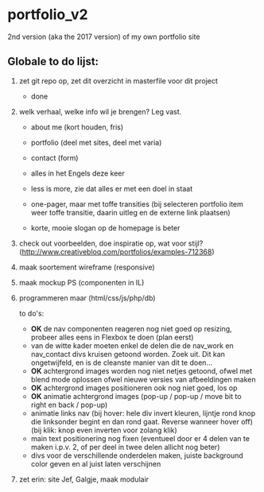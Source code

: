 # portfolio_v2
2nd version (aka the 2017 version) of my own portfolio site



## Globale to do lijst:

1. zet git repo op, zet dit overzicht in masterfile voor dit project

    * done
    
2. welk verhaal, welke info wil je brengen? Leg vast.

    * about me (kort houden, fris)
    * portfolio (deel met sites, deel met varia)
    * contact (form)  
    
    * alles in het Engels deze keer
    * less is more, zie dat alles er met een doel in staat
    * one-pager, maar met toffe transities (bij selecteren portfolio item weer toffe transitie, daarin uitleg en de externe link plaatsen)  
    
    * korte, mooie slogan op de homepage is beter  
    
3. check out voorbeelden, doe inspiratie op, wat voor stijl?  (http://www.creativebloq.com/portfolios/examples-712368)

4. maak soortement wireframe (responsive)

5. maak mockup PS (componenten in IL)

6. programmeren maar (html/css/js/php/db)

    to do's: 
    * **OK** de nav componenten reageren nog niet goed op resizing, probeer alles eens in Flexbox te doen (plan eerst)
    * van de witte kader moeten enkel de delen die de nav_work en nav_contact divs kruisen getoond worden. Zoek uit. Dit kan ongetwijfeld, en is de cleanste manier van dit te doen...
    * **OK** achtergrond images worden nog niet netjes getoond, ofwel met blend mode oplossen ofwel nieuwe versies van afbeeldingen maken
    * **OK** achtergrond images positioneren ook nog niet goed, los op
    * **OK** animatie achtergrond images (pop-up / pop-up / move bit to right en back / pop-up)
    * animatie links nav (bij hover: hele div invert kleuren, lijntje rond knop die linksonder begint en dan rond gaat. Reverse wanneer hover off) (bij klik: knop even inverten voor zolang klik)
    * main text positionering nog fixen (eventueel door er 4 delen van te maken i.p.v. 2, of per deel in twee delen allicht nog beter)
    * divs voor de verschillende onderdelen maken, juiste background color geven en al juist laten verschijnen
    

7. zet erin: site Jef, Galgje, maak modulair



